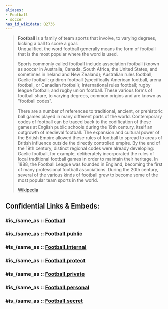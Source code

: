 ```yaml
---
aliases:
- Football
- soccer
has_id_wikidata: Q2736
---
```


> **Football** is a family of team sports that involve, to varying degrees, kicking a ball to score a goal.  
> Unqualified, the word football generally means the form of football that is the most popular where the word is used. 
> 
> Sports commonly called football include association football 
> (known as soccer in Australia, Canada, South Africa, the United States, and sometimes in Ireland and New Zealand); 
> Australian rules football; Gaelic football; 
> gridiron football (specifically American football, arena football, or Canadian football); 
> International rules football; rugby league football; and rugby union football. 
> These various forms of football share, to varying degrees, common origins and are known as "football codes".
>
> There are a number of references to traditional, ancient, or prehistoric ball games played in many different parts of the world. Contemporary codes of football can be traced back to the codification of these games at English public schools during the 19th century, itself an outgrowth of medieval football. The expansion and cultural power of the British Empire allowed these rules of football to spread to areas of British influence outside the directly controlled empire. By the end of the 19th century, distinct regional codes were already developing: Gaelic football, for example, deliberately incorporated the rules of local traditional football games in order to maintain their heritage. In 1888, the Football League was founded in England, becoming the first of many professional football associations. During the 20th century, several of the various kinds of football grew to become some of the most popular team sports in the world.
>
> [Wikipedia](https://en.wikipedia.org/wiki/Football)


## Confidential Links & Embeds: 

### #is_/same_as :: [Football](/_Standards/Society/Communication/Media/Performing_Arts/Sport/Team_Sport/Football.md) 

### #is_/same_as :: [Football.public](/_public/Society/Communication/Media/Performing_Arts/Sport/Team_Sport/Football.public.md) 

### #is_/same_as :: [Football.internal](/_internal/Society/Communication/Media/Performing_Arts/Sport/Team_Sport/Football.internal.md) 

### #is_/same_as :: [Football.protect](/_protect/Society/Communication/Media/Performing_Arts/Sport/Team_Sport/Football.protect.md) 

### #is_/same_as :: [Football.private](/_private/Society/Communication/Media/Performing_Arts/Sport/Team_Sport/Football.private.md) 

### #is_/same_as :: [Football.personal](/_personal/Society/Communication/Media/Performing_Arts/Sport/Team_Sport/Football.personal.md) 

### #is_/same_as :: [Football.secret](/_secret/Society/Communication/Media/Performing_Arts/Sport/Team_Sport/Football.secret.md)

